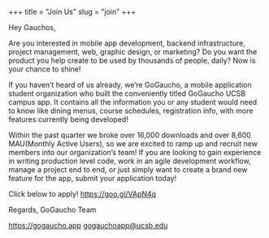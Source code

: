 +++
title = "Join Us"
slug = "join"
+++

Hey Gauchos,

Are you interested in mobile app development, backend infrastructure, project management, web, graphic design, or marketing? Do you want the product you help create to be used by thousands of people, daily? Now is your chance to shine! 

If you haven’t heard of us already, we’re GoGaucho, a mobile application student organization who built the conveniently titled GoGaucho UCSB campus app. It contains all the information you or any student would need to know like dining menus, course schedules, registration info, with more features currently being developed!

Within the past quarter we broke over 16,000 downloads and over 8,600 MAU(Monthly Active Users), so we are excited to ramp up and recruit new members into our organization’s team! If you are looking to gain experience in writing production level code, work in an agile development workflow, manage a project end to end, or just simply want to create a brand new feature for the app, submit your application today!

Click below to apply!
https://goo.gl/VApN4q

Regards,
GoGaucho Team

https://gogaucho.app
gogauchoapp@ucsb.edu